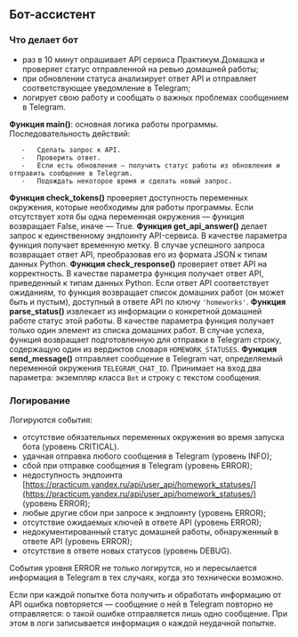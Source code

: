 ## Бот-ассистент

### Что делает бот
-   раз в 10 минут опрашивает API сервиса Практикум.Домашка и проверяет статус отправленной на ревью домашней работы;
-   при обновлении статуса анализирует ответ API и отправляет соответствующее уведомление в Telegram;
-   логирует свою работу и сообщать о важных проблемах сообщением в Telegram.


**Функция main()**:  основная логика работы программы. Последовательность действий:
 ```
    -   Сделать запрос к API.
    -   Проверить ответ.
    -   Если есть обновления — получить статус работы из обновления и отправить сообщение в Telegram.
    -   Подождать некоторое время и сделать новый запрос.
```
**Функция check_tokens()**  проверяет доступность переменных окружения, которые необходимы для работы программы. Если отсутствует хотя бы одна переменная окружения — функция возвращает False, иначе — True.
**Функция get_api_answer()**  делает запрос к единственному эндпоинту API-сервиса. В качестве параметра функция получает временную метку. В случае успешного запроса возвращает ответ API, преобразовав его из формата JSON к типам данных Python.
**Функция check_response()**  проверяет ответ API на корректность. В качестве параметра функция получает ответ API, приведенный к типам данных Python. Если ответ API соответствует ожиданиям, то функция возвращает список домашних работ (он может быть и пустым), доступный в ответе API по ключу  `'homeworks'`.
**Функция parse_status()**  извлекает из информации о конкретной домашней работе статус этой работы. В качестве параметра функция получает только один элемент из списка домашних работ. В случае успеха, функция возвращает подготовленную для отправки в Telegram строку, содержащую один из вердиктов словаря  `HOMEWORK_STATUSES`.
**Функция send_message()**  отправляет сообщение в Telegram чат, определяемый переменной окружения  `TELEGRAM_CHAT_ID`. Принимает на вход два параметра: экземпляр класса  `Bot`  и строку с текстом сообщения.

### Логирование

Логируются события:
-   отсутствие обязательных переменных окружения во время запуска бота (уровень CRITICAL).
-   удачная отправка любого сообщения в Telegram (уровень INFO);
-   сбой при отправке сообщения в Telegram (уровень ERROR);
-   недоступность эндпоинта  [https://practicum.yandex.ru/api/user_api/homework_statuses/](https://practicum.yandex.ru/api/user_api/homework_statuses/)  (уровень ERROR);
-   любые другие сбои при запросе к эндпоинту (уровень ERROR);
-   отсутствие ожидаемых ключей в ответе API (уровень ERROR);
-   недокументированный статус домашней работы, обнаруженный в ответе API (уровень ERROR);
-   отсутствие в ответе новых статусов (уровень DEBUG).

События уровня ERROR не только логирутся, но и пересылается информация в Telegram в тех случаях, когда это технически возможно.

Если при каждой попытке бота получить и обработать информацию от API ошибка повторяется — сообщение о ней в Telegram повторно не отправляется: о такой ошибке отправляется лишь одно сообщение. При этом в логи записывается информация о каждой неудачной попытке.
